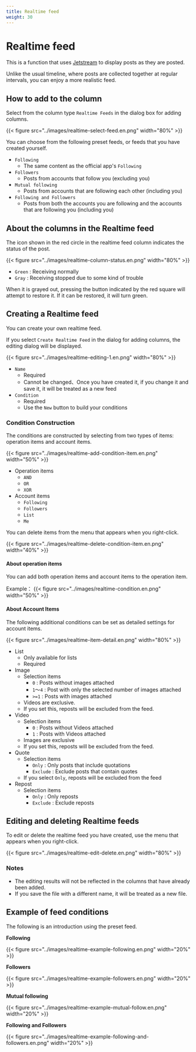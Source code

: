 ```yaml
---
title: Realtime feed
weight: 30
---
```


# Realtime feed

This is a function that uses [Jetstream](https://docs.bsky.app/blog/jetstream) to display posts as they are posted.

Unlike the usual timeline, where posts are collected together at regular intervals, you can enjoy a more realistic feed.

## How to add to the column

Select from the column type `Realtime Feeds` in the dialog box for adding columns.

{{< figure src="../images/realtime-select-feed.en.png" width="80%" >}}

You can choose from the following preset feeds, or feeds that you have created yourself.

- `Following`
  - The same content as the official app's `Following`
- `Followers`
  - Posts from accounts that follow you (excluding you)
- `Mutual following`
  - Posts from accounts that are following each other (including you)
- `Following and Followers`
  - Posts from both the accounts you are following and the accounts that are following you (including you)

## About the columns in the Realtime feed

The icon shown in the red circle in the realtime feed column indicates the status of the post.

{{< figure src="../images/realtime-column-status.en.png" width="80%" >}}

- `Green` : Receiving normally
- `Gray` : Receiving stopped due to some kind of trouble

When it is grayed out, pressing the button indicated by the red square will attempt to restore it.
If it can be restored, it will turn green.

## Creating a Realtime feed

You can create your own realtime feed.

If you select `Create Realtime Feed` in the dialog for adding columns, the editing dialog will be displayed.

{{< figure src="../images/realtime-editing-1.en.png" width="80%" >}}

- `Name`
  - Required
  - Cannot be changed、Once you have created it, if you change it and save it, it will be treated as a new feed
- `Condition`
  - Required
  - Use the `New` button to build your conditions

### Condition Construction

The conditions are constructed by selecting from two types of items: operation items and account items.

{{< figure src="../images/realtime-add-condition-item.en.png" width="50%" >}}

- Operation items
  - `AND`
  - `OR`
  - `XOR`
- Account items
  - `Following`
  - `Followers`
  - `List`
  - `Me`

You can delete items from the menu that appears when you right-click. 

{{< figure src="../images/realtime-delete-condition-item.en.png" width="40%" >}}

#### About operation items

You can add both operation items and account items to the operation item.

Example：
{{< figure src="../images/realtime-condition.en.png" width="50%" >}}

#### About Account Items

The following additional conditions can be set as detailed settings for account items.

{{< figure src="../images/realtime-item-detail.en.png" width="80%" >}}

- List
  - Only available for lists
  - Required
- Image
  - Selection items
    - `0` : Posts without images attached
    - `1`～`4` : Post with only the selected number of images attached
    - `>=1` : Posts with images attached
  - Videos are exclusive.
  - If you set this, reposts will be excluded from the feed.
- Video
  - Selection items
    - `0` : Posts without Videos attached
    - `1` : Posts with Videos attached
  - Images are exclusive
  - If you set this, reposts will be excluded from the feed.
- Quote
  - Selection items
    - `Only` : Only posts that include quotations
    - `Exclude` : Exclude posts that contain quotes
  - If you select `Only`, reposts will be excluded from the feed
- Repost
  - Selection items
    - `Only` : Only reposts
    - `Exclude` : Exclude reposts

## Editing and deleting Realtime feeds

To edit or delete the realtime feed you have created, use the menu that appears when you right-click.

{{< figure src="../images/realtime-edit-delete.en.png" width="80%" >}}

### Notes

- The editing results will not be reflected in the columns that have already been added.
- If you save the file with a different name, it will be treated as a new file.

## Example of feed conditions

The following is an introduction using the preset feed.

**Following**

{{< figure src="../images/realtime-example-following.en.png" width="20%" >}}

**Followers**

{{< figure src="../images/realtime-example-followers.en.png" width="20%" >}}

**Mutual following**

{{< figure src="../images/realtime-example-mutual-follow.en.png" width="20%" >}}

**Following and Followers**

{{< figure src="../images/realtime-example-following-and-followers.en.png" width="20%" >}}
